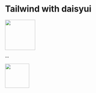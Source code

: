 # Tailwind with daisyui

<img  src="https://tailwindcss.com/_next/static/media/tailwindcss-mark.79614a5f61617ba49a0891494521226b.svg" width="100">

--

<img  src="https://raw.githubusercontent.com/saadeghi/daisyui/master/src/docs/static/favicon.ico" width="80">

